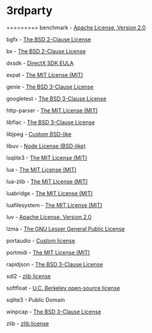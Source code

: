 # **3rdparty** #
=========
benchmark - [Apache License, Version 2.0](http://opensource.org/licenses/Apache-2.0)

bgfx - [The BSD 2-Clause License](http://opensource.org/licenses/BSD-2-Clause)

bx - [The BSD 2-Clause License](http://opensource.org/licenses/BSD-2-Clause)

dxsdk - [DirectX SDK EULA](https://github.com/mamedev/mame/blob/master/3rdparty/dxsdk/Documentation/License%20Agreements/DirectX%20SDK%20EULA.txt)

expat - [The MIT License (MIT)](http://opensource.org/licenses/MIT)

genie - [The BSD 3-Clause License](http://opensource.org/licenses/BSD-3-Clause)

googletest - [The BSD 3-Clause License](http://opensource.org/licenses/BSD-3-Clause)

http-parser - [The MIT License (MIT)](http://opensource.org/licenses/MIT)

libflac - [The BSD 3-Clause License](http://opensource.org/licenses/BSD-3-Clause)

libjpeg - [Custom BSD-like](https://github.com/numenta/nupic/blob/master/external/licenses/LICENSE.libjpeg-6b.txt)

libuv - [Node License (BSD-like)](https://github.com/mamedev/mame/blob/master/3rdparty/libuv/LICENSE)

lsqlite3 - [The MIT License (MIT)](http://opensource.org/licenses/MIT)

lua - [The MIT License (MIT)](http://opensource.org/licenses/MIT)

lua-zlib - [The MIT License (MIT)](http://opensource.org/licenses/MIT)

luabridge - [The MIT License (MIT)](http://opensource.org/licenses/MIT)

luafilesystem - [The MIT License (MIT)](http://opensource.org/licenses/MIT)

luv - [Apache License, Version 2.0](http://opensource.org/licenses/Apache-2.0)

lzma - [The GNU Lesser General Public License](http://opensource.org/licenses/LGPL-2.1)

portaudio - [Custom license](http://www.portaudio.com/license.html)

portmidi - [The MIT License (MIT)](http://opensource.org/licenses/MIT)

rapidjson - [The BSD 3-Clause License](http://opensource.org/licenses/BSD-3-Clause)

sdl2 - [zlib license](http://opensource.org/licenses/Zlib)

softfloat - [U.C. Berkeley open-source license](https://github.com/mamedev/mame/blob/master/3rdparty/softfloat/README.txt)

sqlite3 - Public Domain

winpcap - [The BSD 3-Clause License](http://opensource.org/licenses/BSD-3-Clause)

zlib - [zlib license](http://opensource.org/licenses/Zlib)
